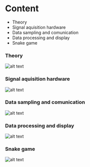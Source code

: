 # Content
* Theory
* Signal aquisition hardware
* Data sampling and comunication
* Data processing and display
* Snake game

### Theory
![alt text](https://imgur.com/yvVuqBI)

### Signal aquisition hardware
![alt text](https://imgur.com/GUXpgGK)

### Data sampling and comunication
![alt text](https://imgur.com/sy3vHCL)

### Data processing and display
![alt text](https://imgur.com/WtQyL0G)

### Snake game
![alt text](https://imgur.com/e9gpq7c)

